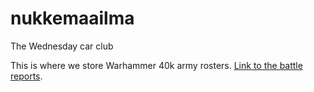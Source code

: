 # nukkemaailma
The Wednesday car club

This is where we store Warhammer 40k army rosters.
[Link to the battle reports](https://medium.com/@elli.hboat/imperial-guard-vs-necrons-500pts-962b64bdc9a8, "Nukkemaailma Medium").
